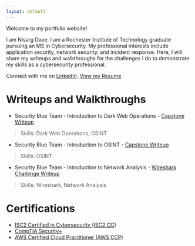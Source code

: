 ```yaml
---
layout: default
---
```


Welcome to my portfolio website!

I am Nisarg Dave. I am a Rochester Institute of Technology graduate pursuing an MS in Cybersecurity. My professional interests include application security, network security, and incident response. Here, I will share my writeups and walkthroughs for the challenges I do to demonstrate my skills as a cybersecurity professional.

Connect with me on [LinkedIn](https://www.linkedin.com/in/nisargdave7324/).
[View my Resume](https://docs.google.com/document/d/1fKf0opZz1XZcIg2tymXtIaCDrS_91zek542ybPqB3aA/edit)

# Writeups and Walkthroughs

* Security Blue Team - Introduction to Dark Web Operations - [Capstone Writeup](./writeups/dark_web_op.html)
> Skills: Dark Web Operations, OSINT

* Security Blue Team - Introduction to OSINT - [Capstone Writeup](./writeups/osint_sbt.html)
> Skills: OSINT

* Security Blue Team - Introduction to Network Analysis - [Wireshark Challenge Writeup](./writeups/net_analysis_wireshark.html)
> Skills: Wireshark, Network Analysis

# Certifications

* [ISC2 Certified in Cybersecurity (ISC2 CC)](https://www.credly.com/badges/8fb10862-bca8-44dd-bc8e-31f77fe6521a/public_url)
* [CompTIA Security+](https://www.credly.com/badges/1f024111-56ec-40d3-9e8c-2d68d93a31f4/linked_in_profile)
* [AWS Certified Cloud Practitioner (AWS CCP)](https://www.credly.com/badges/8ef9dcd9-daa8-409f-b2c0-cb8529397a17/linked_in_profile)
